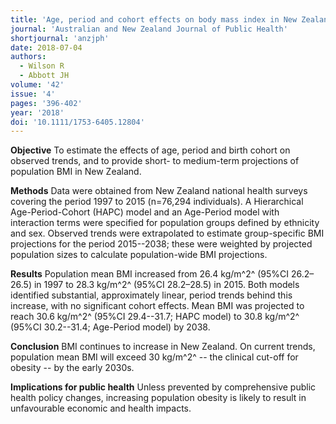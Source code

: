 ```yaml
---
title: 'Age, period and cohort effects on body mass index in New Zealand, 1997-2038'
journal: 'Australian and New Zealand Journal of Public Health'
shortjournal: 'anzjph'
date: 2018-07-04
authors:
  - Wilson R
  - Abbott JH
volume: '42'
issue: '4'
pages: '396-402'
year: '2018'
doi: '10.1111/1753-6405.12804'
---
```

**Objective**
To estimate the effects of age, period and birth cohort on observed trends, and to provide short- to medium-term projections of population BMI in New Zealand.

**Methods**
Data were obtained from New Zealand national health surveys covering the period 1997 to 2015 (n=76,294 individuals). A Hierarchical Age-Period-Cohort (HAPC) model and an Age-Period model with interaction terms were specified for population groups defined by ethnicity and sex. Observed trends were extrapolated to estimate group-specific BMI projections for the period 2015--2038; these were weighted by projected population sizes to calculate population-wide BMI projections.

**Results**
Population mean BMI increased from 26.4 kg/m^2^ (95%CI 26.2–26.5) in 1997 to 28.3 kg/m^2^ (95%CI 28.2–28.5) in 2015. Both models identified substantial, approximately linear, period trends behind this increase, with no significant cohort effects. Mean BMI was projected to reach 30.6 kg/m^2^ (95%CI 29.4--31.7; HAPC model) to 30.8 kg/m^2^ (95%CI 30.2--31.4; Age-Period model) by 2038.

**Conclusion**
BMI continues to increase in New Zealand. On current trends, population mean BMI will exceed 30 kg/m^2^ -- the clinical cut-off for obesity -- by the early 2030s.

**Implications for public health**
Unless prevented by comprehensive public health policy changes, increasing population obesity is likely to result in unfavourable economic and health impacts.

